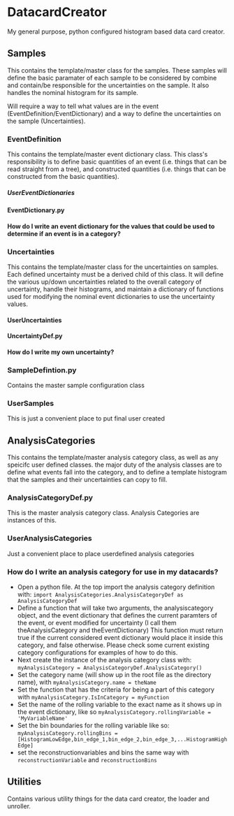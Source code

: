 # DatacardCreator
My general purpose, python configured histogram based data card creator.

## Samples
This contains the template/master class for the samples. These samples will define the basic paramater of each sample to be considered by combine
and contain/be responsible for the uncertainties on the sample. It also handles the nominal histogram for its sample.

Will require a way to tell what values are in the event (EventDefinition/EventDictionary) and a way to define the
uncertainties on the sample (Uncertainties).

### EventDefinition
This contains the template/master event dictionary class. This class's responsibility is to define basic quantities of an event (i.e. things that
can be read straight from a tree), and constructed quantities (i.e. things that can be constructed from the basic quantities).

##### UserEventDictionaries

#### EventDictionary.py

#### How do I write an event dictionary for the values that could be used to determine if an event is in a category?

### Uncertainties
This contains the template/master class for the uncertainties on samples. Each defined uncertainty must be a derived child of this class.
It will define the various up/down uncertainties related to the overall category of uncertainty, handle their histograms,
and maintain a dictionary of functions used for modifying the nominal event dictionaries to use the uncertainty values.

#### UserUncertainties

#### UncertaintyDef.py

#### How do I write my own uncertainty?

### SampleDefintion.py
Contains the master sample configuration class

### UserSamples
This is just a convenient place to put final user created 

## AnalysisCategories
This contains the template/master analysis category class, as well as any speicifc user defined classes. 
the major duty of the analysis classes are to define what events fall into the category, and to define a template histogram that 
the samples and their uncertainties can copy to fill.

### AnalysisCategoryDef.py
This is the master analysis category class. Analysis Categories are instances of this.

### UserAnalysisCategories
Just a convenient place to place userdefined analysis categories

### How do I write an analysis category for use in my datacards?
- Open a python file. At the top import the analysis category definition with: `import AnalysisCategories.AnalysisCategoryDef as AnalysisCategoryDef`
- Define a function that will take two arguments, the analysiscategory object, and the event dictionary that defines 
the current paramters of the event, or event modified for uncertainty (I call them theAnalysisCategory and 
theEventDictionary) This function must return true if the current considered event dictionary would place it inside 
this category, and false otherwise. Please check some current existing category configurations for examples of
how to do this.
- Next create the instance of the analysis category class with: `myAnalysisCategory = AnalysisCategoryDef.AnalysisCategory()`
- Set the category name (will show up in the root file as the directory name), with `myAnalysisCategory.name = theName`
- Set the function that has the criteria for being a part of this category with `myAnalysisCategory.IsInCategory = myFunction`
- Set the name of the rolling variable to the exact name as it shows up in the event dictionary, like so `myAnalysisCategory.rollingVariable = 'MyVariableName'`
- Set the bin boundaries for the rolling variable like so: `myAnalysisCategory.rollingBins = [HistogramLowEdge,bin_edge_1,bin_edge_2,bin_edge_3,...HistogramHighEdge]`
- set the reconstructionvariables and bins the same way with `reconstructionVariable` and `reconstructionBins` 


## Utilities
Contains various utility things for the data card creator, the loader and unroller.
